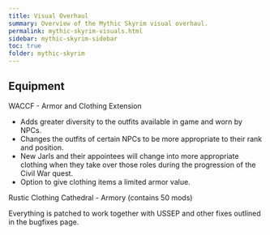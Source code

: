 ```yaml
---
title: Visual Overhaul
summary: Overview of the Mythic Skyrim visual overhaul.
permalink: mythic-skyrim-visuals.html
sidebar: mythic-skyrim-sidebar
toc: true
folder: mythic-skyrim
---
```



## Equipment

WACCF - Armor and Clothing Extension
- Adds greater diversity to the outfits available in game and worn by NPCs.
- Changes the outfits of certain NPCs to be more appropriate to their rank and position.
- New Jarls and their appointees will change into more appropriate clothing when they take over those roles during the progression of the Civil War quest.
- Option to give clothing items a limited armor value.

Rustic Clothing 
Cathedral - Armory (contains 50 mods)

Everything is patched to work together with USSEP and other fixes outlined in the bugfixes page.
